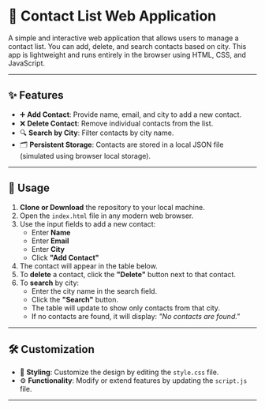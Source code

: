 # 📒 Contact List Web Application

A simple and interactive web application that allows users to manage a contact list. You can add, delete, and search contacts based on city. This app is lightweight and runs entirely in the browser using HTML, CSS, and JavaScript.

---

## ✨ Features

- ➕ **Add Contact**: Provide name, email, and city to add a new contact.
- ❌ **Delete Contact**: Remove individual contacts from the list.
- 🔍 **Search by City**: Filter contacts by city name.
- 🗂️ **Persistent Storage**: Contacts are stored in a local JSON file (simulated using browser local storage).

---

## 🚀 Usage

1. **Clone or Download** the repository to your local machine.
2. Open the `index.html` file in any modern web browser.
3. Use the input fields to add a new contact:
   - Enter **Name**
   - Enter **Email**
   - Enter **City**
   - Click **"Add Contact"**
4. The contact will appear in the table below.
5. To **delete** a contact, click the **"Delete"** button next to that contact.
6. To **search** by city:
   - Enter the city name in the search field.
   - Click the **"Search"** button.
   - The table will update to show only contacts from that city.
   - If no contacts are found, it will display: _"No contacts are found."_

---

## 🛠️ Customization

- 🎨 **Styling**: Customize the design by editing the `style.css` file.
- ⚙️ **Functionality**: Modify or extend features by updating the `script.js` file.

---

